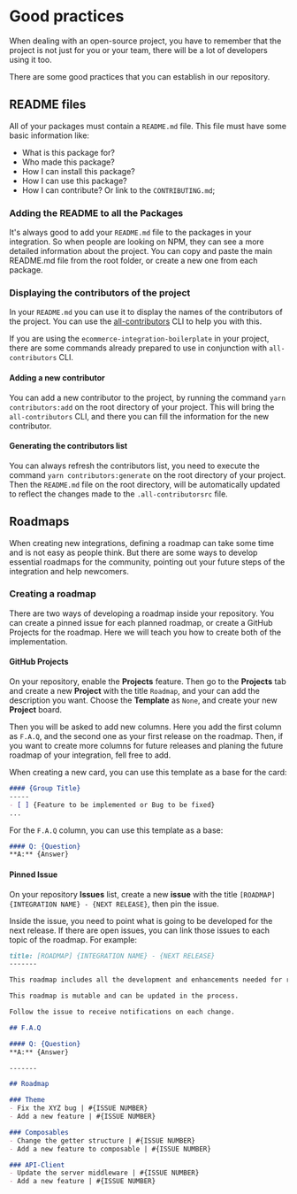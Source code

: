 # Good practices

When dealing with an open-source project, you have to remember that the project is not just for you or your team,
there will be a lot of developers using it too.

There are some good practices that you can establish in our repository.

## README files
All of your packages must contain a `README.md` file. This file must have some basic information like:

- What is this package for?
- Who made this package?
- How I can install this package?
- How I can use this package?
- How I can contribute? Or link to the `CONTRIBUTING.md`;

### Adding the README to all the Packages
It's always good to add your `README.md` file to the packages in your integration. 
So when people are looking on NPM, they can see a more detailed information about the project.
You can copy and paste the main README.md file from the root folder, or create a new one from each package.

### Displaying the contributors of the project

In your `README.md` you can use it to display the names of the contributors of the project. You can use the [all-contributors](https://github.com/all-contributors/all-contributors) CLI to help you with this.

If you are using the `ecommerce-integration-boilerplate` in your project, there are some commands already prepared to use in conjunction with `all-contributors` CLI.

#### Adding a new contributor

You can add a new contributor to the project, by running the command `yarn contributors:add` on the root directory of your project. This will bring the `all-contributors` CLI, and there you can fill the information for the new contributor. 

#### Generating the contributors list

You can always refresh the contributors list, you need to execute the command `yarn contributors:generate` on the root directory of your project. Then the `README.md` file on the root directory, will be automatically updated to reflect the changes made to the `.all-contributorsrc` file.

## Roadmaps
When creating new integrations, defining a roadmap can take some time and is not easy as people think. But there are some ways to develop essential roadmaps for the community, pointing out your future steps of the integration and help newcomers.

### Creating a roadmap
There are two ways of developing a roadmap inside your repository. You can create a pinned issue for each planned roadmap, or create a GitHub Projects for the roadmap. Here we will teach you how to create both of the implementation.

#### GitHub Projects
On your repository, enable the **Projects** feature. Then go to the **Projects** tab and create a new **Project** with the title `Roadmap`, and your can add the description you want. Choose the **Template** as `None`, and create your new **Project** board.

Then you will be asked to add new columns. Here you add the first column as `F.A.Q`, and the second one as your first release on the roadmap. Then, if you want to create more columns for future releases and planing the future roadmap of your integration, fell free to add.

When creating a new card, you can use this template as a base for the card:

```md
#### {Group Title}
-----
- [ ] {Feature to be implemented or Bug to be fixed}
...
```

For the `F.A.Q` column, you can use this template as a base:

```md
#### Q: {Question}
**A:** {Answer}
```

#### Pinned Issue
On your repository **Issues** list, create a new **issue** with the title `[ROADMAP] {INTEGRATION NAME} - {NEXT RELEASE}`, then pin the issue.

Inside the issue, you need to point what is going to be developed for the next release. If there are open issues, you can link those issues to each topic of the roadmap. For example:

```md
title: [ROADMAP] {INTEGRATION NAME} - {NEXT RELEASE}
-------

This roadmap includes all the development and enhancements needed for releasing a stable version of the {INTEGRATION NAME} integration

This roadmap is mutable and can be updated in the process.

Follow the issue to receive notifications on each change.

## F.A.Q

#### Q: {Question}
**A:** {Answer}

-------

## Roadmap

### Theme
- Fix the XYZ bug | #{ISSUE NUMBER}
- Add a new feature | #{ISSUE NUMBER}

### Composables
- Change the getter structure | #{ISSUE NUMBER}
- Add a new feature to composable | #{ISSUE NUMBER}

### API-Client
- Update the server middleware | #{ISSUE NUMBER}
- Add a new feature | #{ISSUE NUMBER}
```

